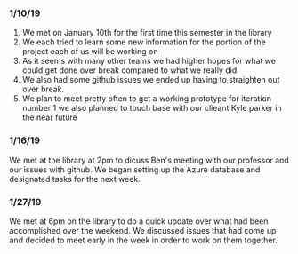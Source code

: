 ### 1/10/19
 1. We met on January 10th for the first time this semester in the library
 2. We each tried to learn some new information for the portion of the project each of us will be working on
 3. As it seems with many other teams we had higher hopes for what we could get done over break compared to what we really did
 4. We also had some github issues we ended up having to straighten out over break.
 5. We plan to meet pretty often to get a working prototype for iteration number 1 we also planned to touch base with our clieant Kyle parker in the near future

### 1/16/19
We met at the library at 2pm to dicuss Ben's meeting with our professor and our issues with github. We began setting up the Azure database and designated tasks for the next week.


### 1/27/19
We met at 6pm on the library to do a quick update over what had been accomplished over the weekend. We discussed issues that had come up and decided to meet early in the week in order to work on them together.

